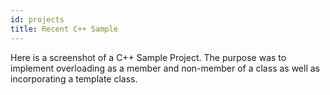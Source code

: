 ```yaml
---
id: projects
title: Recent C++ Sample
---
```

 
Here is a screenshot of a C++ Sample Project. The purpose was to implement overloading as a member and non-member of a class as well as incorporating a template class.

[](./assets/TechPortfolioSS1.PNG)
